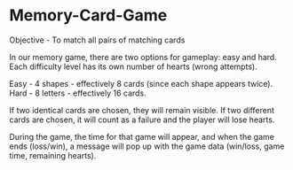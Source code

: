 # Memory-Card-Game
Objective - To match all pairs of matching cards

In our memory game, there are two options for gameplay: easy and hard. Each difficulty level has its own number of hearts (wrong attempts).

Easy - 4 shapes - effectively 8 cards (since each shape appears twice).
Hard - 8 letters - effectively 16 cards.

If two identical cards are chosen, they will remain visible. If two different cards are chosen, it will count as a failure and the player will lose hearts.

During the game, the time for that game will appear, and when the game ends (loss/win), a message will pop up with the game data (win/loss, game time, remaining hearts).
